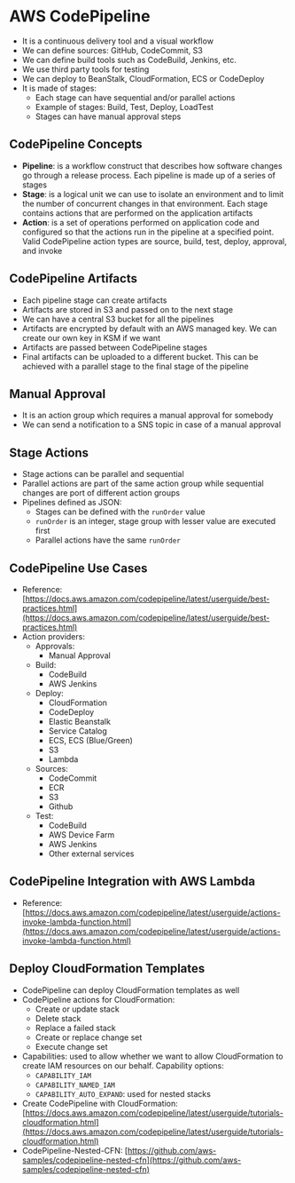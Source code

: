 # AWS CodePipeline

- It is a continuous delivery tool and a visual workflow
- We can define sources: GitHub, CodeCommit, S3
- We can define build tools such as CodeBuild, Jenkins, etc.
- We use third party tools for testing
- We can deploy to BeanStalk, CloudFormation, ECS or CodeDeploy
- It is made of stages:
    - Each stage can have sequential and/or parallel actions
    - Example of stages: Build, Test, Deploy, LoadTest
    - Stages can have manual approval steps

## CodePipeline Concepts

- **Pipeline**: is a workflow construct that describes how software changes go through a release process. Each pipeline is made up of a series of stages
- **Stage**:  is a logical unit we can use to isolate an environment and to limit the number of concurrent changes in that environment. Each stage contains actions that are performed on the application artifacts
- **Action**: is a set of operations performed on application code and configured so that the actions run in the pipeline at a specified point. Valid CodePipeline action types are source, build, test, deploy, approval, and invoke

## CodePipeline Artifacts

- Each pipeline stage can create artifacts
- Artifacts are stored in S3 and passed on to the next stage
- We can have a central S3 bucket for all the pipelines
- Artifacts are encrypted by default with an AWS managed key. We can create our own key in KSM if we want
- Artifacts are passed between CodePipeline stages
- Final artifacts can be uploaded to a different bucket. This can be achieved with a parallel stage to the final stage of the pipeline

## Manual Approval

- It is an action group which requires a manual approval for somebody
- We can send a notification to a SNS topic in case of a manual approval

## Stage Actions

- Stage actions can be parallel and sequential
- Parallel actions are part of the same action group while sequential changes are port of different action groups
- Pipelines defined as JSON:
    - Stages can be defined with the `runOrder` value
    - `runOrder` is an integer, stage group with lesser value are executed first
    - Parallel actions have the same `runOrder`

## CodePipeline Use Cases

- Reference: [https://docs.aws.amazon.com/codepipeline/latest/userguide/best-practices.html](https://docs.aws.amazon.com/codepipeline/latest/userguide/best-practices.html)
- Action providers:
    - Approvals:
        - Manual Approval
    - Build:
        - CodeBuild
        - AWS Jenkins
    - Deploy:
        - CloudFormation
        - CodeDeploy
        - Elastic Beanstalk
        - Service Catalog
        - ECS, ECS (Blue/Green)
        - S3
        - Lambda
    - Sources:
        - CodeCommit
        - ECR
        - S3
        - Github
    - Test:
        - CodeBuild
        - AWS Device Farm
        - AWS Jenkins
        - Other external services

## CodePipeline Integration with AWS Lambda

- Reference: [https://docs.aws.amazon.com/codepipeline/latest/userguide/actions-invoke-lambda-function.html](https://docs.aws.amazon.com/codepipeline/latest/userguide/actions-invoke-lambda-function.html)

## Deploy CloudFormation Templates

- CodePipeline can deploy CloudFormation templates as well
- CodePipeline actions for CloudFormation:
    - Create or update stack
    - Delete stack
    - Replace a failed stack
    - Create or replace change set
    - Execute change set
- Capabilities: used to allow whether we want to allow CloudFormation to create IAM resources on our behalf. Capability options:
    - `CAPABILITY_IAM`
    - `CAPABILITY_NAMED_IAM`
    - `CAPABILITY_AUTO_EXPAND`: used for nested stacks
- Create CodePipeline with CloudFormation: [https://docs.aws.amazon.com/codepipeline/latest/userguide/tutorials-cloudformation.html](https://docs.aws.amazon.com/codepipeline/latest/userguide/tutorials-cloudformation.html)
- CodePipeline-Nested-CFN: [https://github.com/aws-samples/codepipeline-nested-cfn](https://github.com/aws-samples/codepipeline-nested-cfn)